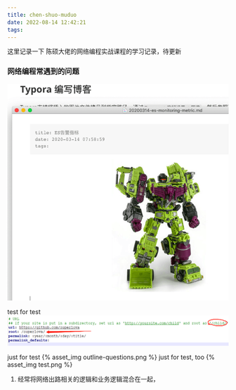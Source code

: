 ```yaml
---
title: chen-shuo-muduo
date: 2022-08-14 12:42:21
tags:
---
```


这里记录一下 陈硕大佬的网络编程实战课程的学习记录，待更新

### 网络编程常遇到的问题
![outline-question](chen-shuo-muduo/image-20200314195122981.png)

test for test
![](chen-shuo-muduo/test.png)


just for test
{% asset_img outline-questions.png %}
just for test, too
{% asset_img test.png %}

1. 经常将网络出路相关的逻辑和业务逻辑混合在一起，
